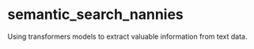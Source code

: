 # semantic_search_nannies
Using transformers models to extract valuable information from text data.
